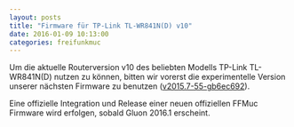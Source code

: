```yaml
---
layout: posts
title: "Firmware für TP-Link TL-WR841N(D) v10"
date: 2016-01-09 10:13:00
categories: freifunkmuc
---
```


Um die aktuelle Routerversion v10 des beliebten Modells TP-Link TL-WR841N(D) nutzen
zu können, bitten wir vorerst die experimentelle Version unserer nächsten Firmware
zu benutzen ([v2015.7-55-gb6ec692](https://firmware.ffmuc.net/experimental/factory/gluon-ffmuc-v2015.7-55-gb6ec692-tp-link-tl-wr841n-nd-v10.bin)).

Eine offizielle Integration und Release einer neuen offiziellen FFMuc Firmware wird
erfolgen, sobald Gluon 2016.1 erscheint.
